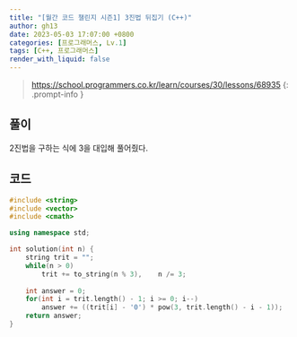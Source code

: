 ```yaml
---
title: "[월간 코드 챌린지 시즌1] 3진법 뒤집기 (C++)"
author: gh13
date: 2023-05-03 17:07:00 +0800
categories: [프로그래머스, Lv.1]
tags: [C++, 프로그래머스]
render_with_liquid: false
---
```


> <https://school.programmers.co.kr/learn/courses/30/lessons/68935>
{: .prompt-info }

## 풀이

2진법을 구하는 식에 3을 대입해 풀어줬다.

## 코드

```cpp
#include <string>
#include <vector>
#include <cmath>

using namespace std;

int solution(int n) {
    string trit = "";
    while(n > 0)
        trit += to_string(n % 3),    n /= 3;
    
    int answer = 0;
    for(int i = trit.length() - 1; i >= 0; i--)
        answer += ((trit[i] - '0') * pow(3, trit.length() - i - 1));
    return answer;
}
```
